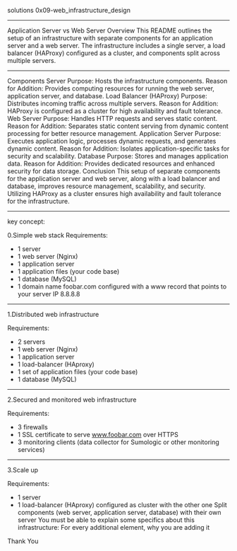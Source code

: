 solutions 0x09-web_infrastructure_design </topic>

---

Application Server vs Web Server
Overview
This README outlines the setup of an infrastructure with separate components for an application server and a web server. The infrastructure includes a single server, a load balancer (HAProxy) configured as a cluster, and components split across multiple servers.

---

Components
Server
Purpose: Hosts the infrastructure components.
Reason for Addition: Provides computing resources for running the web server, application server, and database.
Load Balancer (HAProxy)
Purpose: Distributes incoming traffic across multiple servers.
Reason for Addition: HAProxy is configured as a cluster for high availability and fault tolerance.
Web Server
Purpose: Handles HTTP requests and serves static content.
Reason for Addition: Separates static content serving from dynamic content processing for better resource management.
Application Server
Purpose: Executes application logic, processes dynamic requests, and generates dynamic content.
Reason for Addition: Isolates application-specific tasks for security and scalability.
Database
Purpose: Stores and manages application data.
Reason for Addition: Provides dedicated resources and enhanced security for data storage.
Conclusion
This setup of separate components for the application server and web server, along with a load balancer and database, improves resource management, scalability, and security. Utilizing HAProxy as a cluster ensures high availability and fault tolerance for the infrastructure.

---

key concept:

0.Simple web stack
Requirements:
- 1 server
- 1 web server (Nginx)
- 1 application server
- 1 application files (your code base)
- 1 database (MySQL)
- 1 domain name foobar.com configured with a www record that points to your server IP 8.8.8.8

---

1.Distributed web infrastructure

Requirements:
- 2 servers
- 1 web server (Nginx)
- 1 application server
- 1 load-balancer (HAproxy)
- 1 set of application files (your code base)
- 1 database (MySQL)

---

2.Secured and monitored web infrastructure

Requirements:
- 3 firewalls
- 1 SSL certificate to serve www.foobar.com over HTTPS
- 3 monitoring clients (data collector for Sumologic or other monitoring services)

---

3.Scale up

Requirements:
- 1 server
- 1 load-balancer (HAproxy) configured as cluster with the other one
Split components (web server, application server, database) with their own server
You must be able to explain some specifics about this infrastructure:
For every additional element, why you are adding it

Thank You </topic>

